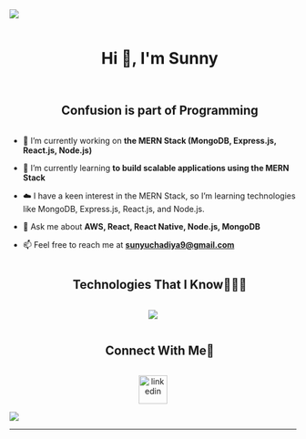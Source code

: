 <!--horizontal divider(gradiant)-->
<img src="https://user-images.githubusercontent.com/73097560/115834477-dbab4500-a447-11eb-908a-139a6edaec5c.gif">

<!--h1 without bottom border-->
<div id="user-content-toc">
  <ul align="center">
    <summary><h1 style="display: inline-block">Hi 👋, I'm Sunny</h1></summary>
  </ul>
</div>

<!--- snake -->
<div align="center">
</div>

<!--h2 without bottom border-->
<div id="user-content-toc">
  <ul align="center">
    <summary><h2 style="display: inline-block">Confusion is part of Programming</h2></summary>
  </ul>
</div>

<!--Intro start-->
<ul>
  <li>
    <p>🔭 I’m currently working on <strong> the MERN Stack (MongoDB, Express.js, React.js, Node.js)</strong></p>
  </li>
  <li>
    <p>🌱 I’m currently learning <strong>to build scalable applications using the MERN Stack</strong></p>
  </li>
  <li>
<p>☁️ I have a keen interest in the MERN Stack, so I’m learning technologies like MongoDB, Express.js, React.js, and Node.js.</p>
  </li>
  <li>
    <p>💬 Ask me about <strong>AWS, React, React Native, Node.js, MongoDB</strong></p>
  </li>
  <li>
    <p>📫 Feel free to reach me at <strong><a href="sunnyuchadiya9@gmail.com">sunyuchadiya9@gmail.com</a></strong></p>
  </li>

</ul>
<!--Intro end-->



<!--h2 without bottom border-->
<div id="user-content-toc">
  <ul align="center">
    <summary><h2 style="display: inline-block">Technologies That I Know👨🏻‍💻</h2></summary>
  </ul>
</div>

<!--tech stack icons-->
<p align="center">
  <a href=""#>
    <img src="https://skillicons.dev/icons?i=git,bootstrap,css,express,github,html,java,js,mongodb,mysql,nextjs,nodejs,py,react,tailwind,vscode&perline=14">
  </a>
</p>

<!-- Connect with me -->
<!--h2 without bottom border-->
<div id="user-content-toc">
  <ul align="center">
    <summary><h2 style="display: inline-block">Connect With Me🤝</h2></summary>
  </ul>
</div>

<!--icons and links-->
<p align="center">
  <a href="https://www.linkedin.com/public-profile/settings?trk=d_flagship3_profile_self_view_public_profile" target="blank"><img align="center" src="https://user-images.githubusercontent.com/88904952/234979284-68c11d7f-1acc-4f0c-ac78-044e1037d7b0.png" alt="linkedin" height="50" width="50"></a>
</p>

<!--profile visit count-->
<div align="center">
</div>

<!--horizontal divider(gradiant)-->
<img src="https://user-images.githubusercontent.com/73097560/115834477-dbab4500-a447-11eb-908a-139a6edaec5c.gif">
<hr>

